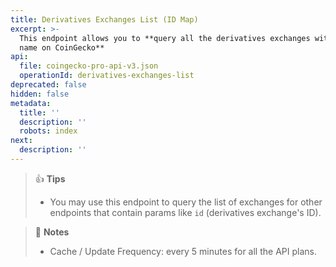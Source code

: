 ```yaml
---
title: Derivatives Exchanges List (ID Map)
excerpt: >-
  This endpoint allows you to **query all the derivatives exchanges with ID and
  name on CoinGecko**
api:
  file: coingecko-pro-api-v3.json
  operationId: derivatives-exchanges-list
deprecated: false
hidden: false
metadata:
  title: ''
  description: ''
  robots: index
next:
  description: ''
---
```

> 👍 **Tips**
>
> * You may use this endpoint to query the list of exchanges for other endpoints that contain params like `id` (derivatives exchange's ID).

> 📘 **Notes**
>
> * Cache / Update Frequency: every 5 minutes for all the API plans.
